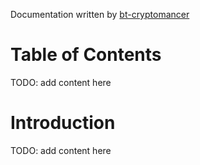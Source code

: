 Documentation written by [bt-cryptomancer](https://github.com/bt-cryptomancer)

# Table of Contents

TODO: add content here

# Introduction

TODO: add content here

